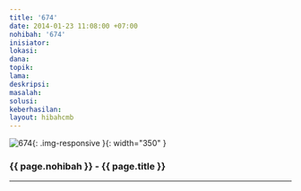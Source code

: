 ```yaml
---
title: '674'
date: 2014-01-23 11:08:00 +07:00
nohibah: '674'
inisiator:
lokasi:
dana:
topik:
lama:
deskripsi:
masalah:
solusi:
keberhasilan:
layout: hibahcmb
---
```


![674](/static/img/hibahcmb/674.png){: .img-responsive }{: width="350" }

### {{ page.nohibah }} - {{ page.title }}

---
